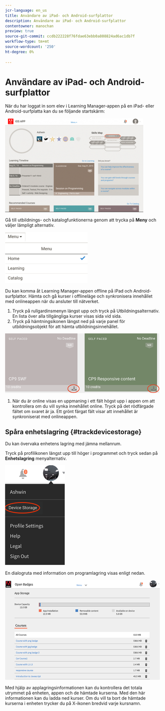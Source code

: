 ```yaml
---
jcr-language: en_us
title: Användare av iPad- och Android-surfplattor
description: Användare av iPad- och Android-surfplattor
contentowner: manochan
preview: true
source-git-commit: ccdb222228f76fdae63ebb0a808824ad6ac1db7f
workflow-type: tm+mt
source-wordcount: '250'
ht-degree: 0%

---
```




# Användare av iPad- och Android-surfplattor

När du har loggat in som elev i Learning Manager-appen på en iPad- eller Android-surfplatta kan du se följande startskärm:

![](assets/screenshot-2015-08-07-12-24-40-e1439211134842.png)

Gå till utbildnings- och katalogfunktionerna genom att trycka på **Meny** och väljer lämpligt alternativ.

![](assets/menu-ipad.png)

Du kan komma åt Learning Manager-appen offline på iPad och Android-surfplattor. Hämta och gå kurser i offlineläge och synkronisera innehållet med onlineappen när du ansluter till nätverket.

1. Tryck på rullgardinsmenyn längst upp och tryck på Utbildningsalternativ. En lista över alla tillgängliga kurser visas sida vid sida.
1. Tryck på hämtningsikonen längst ned på varje panel för utbildningsobjekt för att hämta utbildningsinnehållet.

![](assets/download-ipad.png)

1. När du är online visas en uppmaning i ett fält högst upp i appen om att kontrollera om du vill synka innehållet online. Tryck på det rödfärgade fältet om svaret är ja. Ett grönt färgat fält visar att innehållet är synkroniserat med onlineappen.

## Spåra enhetslagring {#trackdevicestorage}

Du kan övervaka enhetens lagring med jämna mellanrum.

Tryck på profilikonen längst upp till höger i programmet och tryck sedan på **Enhetslagring** menyalternativ.

![](assets/app-device-storage.png)

En dialogruta med information om programlagring visas enligt nedan.

![](assets/app-storage.png)

Med hjälp av applagringsinformationen kan du kontrollera det totala utrymmet på enheten, appen och de hämtade kurserna. Med den här informationen kan du ladda ned kurser. Om du vill ta bort de hämtade kurserna i enheten trycker du på X-ikonen bredvid varje kursnamn.
